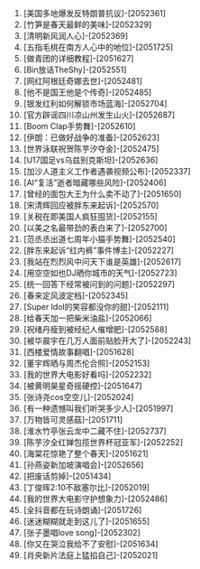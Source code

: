 
1. [美国多地爆发反特朗普抗议]-[2052361]
1. [竹笋是春天最鲜的美味]-[2052329]
1. [清明新风润人心]-[2052369]
1. [五指毛桃在南方人心中的地位]-[2051725]
1. [做青团的详细教程]-[2051627]
1. [Bin放话TheShy]-[2052551]
1. [网红阿根廷奇娜去世]-[2052481]
1. [他不是国王他是个传奇]-[2052485]
1. [银发红利如何解锁市场蓝海]-[2052704]
1. [官方辟谣四川凉山州发生山火]-[2052687]
1. [Boom Clap手势舞]-[2052610]
1. [伊朗：已做好战争的准备]-[2052623]
1. [世界泳联祝贺陈芋汐夺金]-[2052475]
1. [U17国足vs乌兹别克斯坦]-[2052636]
1. [加沙人道主义工作者遇袭视频公布]-[2052337]
1. [AI“复活”逝者暗藏哪些风险]-[2052406]
1. [曾经的面包大王为什么卖不动了]-[2051650]
1. [宋清辉回应被胖东来起诉]-[2052570]
1. [关税在即美国人疯狂囤货]-[2052155]
1. [以美之名最带劲的表白来了]-[2052700]
1. [范丞丞出道七周年小猫手势舞]-[2052540]
1. [胖东来起诉“红内裤”事件博主]-[2052227]
1. [我站在烈烈风中问天下谁是英雄]-[2052617]
1. [用空空如也DJ晒你城市的天气]-[2052723]
1. [统一回答下经常被问到的问题]-[2052297]
1. [春来定风波定档]-[2052345]
1. [Super Idol的笑容都没你的甜]-[2052111]
1. [给春天加一把柴米油盐]-[2052066]
1. [祝绪丹瘦到被经纪人催增肥]-[2052588]
1. [被华晨宇在几万人面前贴脸开大了]-[2052243]
1. [西楼爱情故事翻唱]-[2051628]
1. [董宇辉晒与周杰伦合照]-[2052153]
1. [我的世界大电影好看吗]-[2052232]
1. [被黄明昊星奇摇硬控]-[2051647]
1. [张诗尧cos空空儿]-[2052024]
1. [有一种遗憾叫我们听哭多少人]-[2051997]
1. [万物皆可灵感菇]-[2051711]
1. [淮水竹亭张云龙中二藏不住]-[2052737]
1. [陈芋汐全红婵包揽世界杯冠亚军]-[2052252]
1. [海棠花惊艳了整个春天]-[2051621]
1. [孙燕姿新加坡演唱会]-[2052656]
1. [把废话剪掉]-[2051434]
1. [丁俊晖2:10不敌塞尔比]-[2052019]
1. [我的世界大电影守护想象力]-[2052486]
1. [全抖音都在玩诗朗诵]-[2051726]
1. [迷迷糊糊就走到这儿了]-[2051655]
1. [张子墨唱love song]-[2052302]
1. [你又在哭泣我给不了安慰]-[2051634]
1. [肖央新片法庭上猛掐自己]-[2052021]